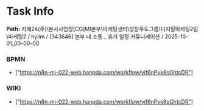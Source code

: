 # Task Info

**Path:** 카페24(주)\본사사업장\[CG]MI본부\마케팅센터\성장주도그룹\디지털마케팅2팀\마케팅2 / hylim / [343646] 본부 내 소통 _ 휴가 일정 커뮤니케이션 / 2025-10-01_00-00-00

### BPMN
- ["https://n8n-mi-022-web.hanpda.com/workflow/yif6nPvk8sGhtcDR"]

### WIKI
- ["https://n8n-mi-022-web.hanpda.com/workflow/yif6nPvk8sGhtcDR"]

